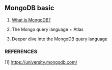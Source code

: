 ## MongoDB basic

1. [What is MongoDB?](./01-chapter-1.md)

2. The Mongo query language + Atlas

3. Deeper dive into the MongoDB query language


### REFERENCES

[1] https://university.mongodb.com/